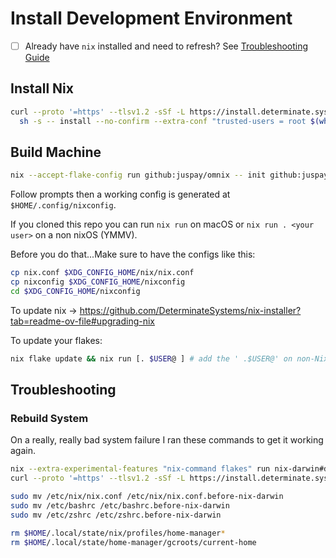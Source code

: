 # Install Development Environment

- [ ] Already have `nix` installed and need to refresh? See [Troubleshooting Guide](https://github.com/DeterminateSystems/nix-installer?tab=readme-ov-file#troubleshooting)

## Install Nix

```sh
curl --proto '=https' --tlsv1.2 -sSf -L https://install.determinate.systems/nix | \
  sh -s -- install --no-confirm --extra-conf "trusted-users = root $(whoami)"
```

## Build Machine

```sh
nix --accept-flake-config run github:juspay/omnix -- init github:juspay/nixos-unified-template -o $HOME/.config/nixconfig
```

Follow prompts then a working config is generated at `$HOME/.config/nixconfig`.

If you cloned this repo you can run `nix run` on macOS or `nix run . <your user>` on a non nixOS (YMMV).

Before you do that...Make sure to have the configs like this:

```sh
cp nix.conf $XDG_CONFIG_HOME/nix/nix.conf
cp nixconfig $XDG_CONFIG_HOME/nixconfig
cd $XDG_CONFIG_HOME/nixconfig
```

To update nix -> <https://github.com/DeterminateSystems/nix-installer?tab=readme-ov-file#upgrading-nix>

To update your flakes:

```sh
nix flake update && nix run [. $USER@ ] # add the ' .$USER@' on non-NixOS Linux
```

## Troubleshooting

### Rebuild System

On a really, really bad system failure I ran these commands to get it working again.

```sh
nix --extra-experimental-features "nix-command flakes" run nix-darwin#darwin-uninstaller
curl --proto '=https' --tlsv1.2 -sSf -L https://install.determinate.systems/nix | sh -s -- uninstall

sudo mv /etc/nix/nix.conf /etc/nix/nix.conf.before-nix-darwin
sudo mv /etc/bashrc /etc/bashrc.before-nix-darwin
sudo mv /etc/zshrc /etc/zshrc.before-nix-darwin

rm $HOME/.local/state/nix/profiles/home-manager*
rm $HOME/.local/state/home-manager/gcroots/current-home
```
